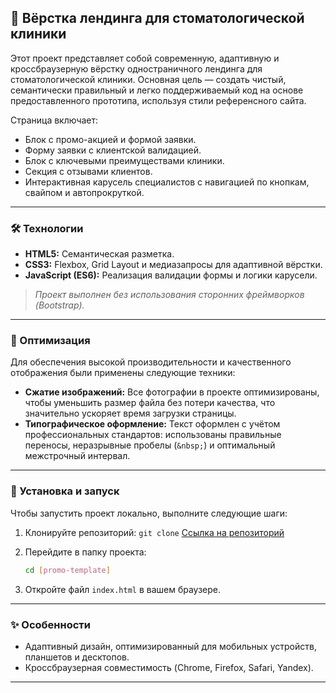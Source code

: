 ## 🦷 Вёрстка лендинга для стоматологической клиники

Этот проект представляет собой современную, адаптивную и кроссбраузерную вёрстку одностраничного лендинга для стоматологической клиники. Основная цель — создать чистый, семантически правильный и легко поддерживаемый код на основе предоставленного прототипа, используя стили референсного сайта.

Страница включает:

- Блок с промо-акцией и формой заявки.
- Форму заявки с клиентской валидацией.
- Блок с ключевыми преимуществами клиники.
- Секция с отзывами клиентов.
- Интерактивная карусель специалистов с навигацией по кнопкам, свайпом и автопрокруткой.

---

### 🛠️ Технологии

- **HTML5:** Семантическая разметка.
- **CSS3:** Flexbox, Grid Layout и медиазапросы для адаптивной вёрстки.
- **JavaScript (ES6):** Реализация валидации формы и логики карусели.

> _Проект выполнен без использования сторонних фреймворков (Bootstrap)._

---

### 🚀 Оптимизация

Для обеспечения высокой производительности и качественного отображения были применены следующие техники:

- **Сжатие изображений:** Все фотографии в проекте оптимизированы, чтобы уменьшить размер файла без потери качества, что значительно ускоряет время загрузки страницы.
- **Типографическое оформление:** Текст оформлен с учётом профессиональных стандартов: использованы правильные переносы, неразрывные пробелы (`&nbsp;`) и оптимальный межстрочный интервал.

---

### 🚀 Установка и запуск

Чтобы запустить проект локально, выполните следующие шаги:

1.  Клонируйте репозиторий:
  `git clone` [Ссылка на репозиторий](https://github.com/Frontess/promo-template.git)
    
2.  Перейдите в папку проекта:
    ```bash
    cd [promo-template]
    ```
3.  Откройте файл `index.html` в вашем браузере.

---

### ✨ Особенности

- Адаптивный дизайн, оптимизированный для мобильных устройств, планшетов и десктопов.
- Кроссбраузерная совместимость (Chrome, Firefox, Safari, Yandex).

---
